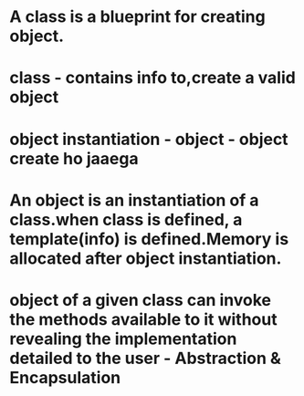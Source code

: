 # A class is a blueprint for creating object.

# class - contains info to,create a valid object

# object instantiation - object - object create ho jaaega

# An object is an instantiation of a class.when class is defined, a template(info) is defined.Memory is allocated after object instantiation.

# object of a given class can invoke the methods available to it without revealing the implementation detailed to the user - Abstraction & Encapsulation 

